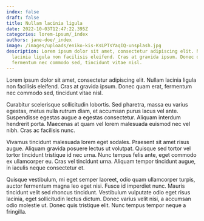 ```yaml
---
index: false
draft: false
title: Nullam lacinia ligula
date: 2022-10-03T12:47:22.395Z
categories: lorem-ipsum/_index
authors: jane-doe/_index
image: /images/uploads/eniko-kis-KsLPTsYaqIQ-unsplash.jpg
description: Lorem ipsum dolor sit amet, consectetur adipiscing elit. Nullam
  lacinia ligula non facilisis eleifend. Cras at gravida ipsum. Donec quam erat,
  fermentum nec commodo sed, tincidunt vitae nisl.
---
```

Lorem ipsum dolor sit amet, consectetur adipiscing elit. Nullam lacinia ligula non facilisis eleifend. Cras at gravida ipsum. Donec quam erat, fermentum nec commodo sed, tincidunt vitae nisl. 

Curabitur scelerisque sollicitudin lobortis. Sed pharetra, massa eu varius egestas, metus nulla rutrum diam, et accumsan purus lacus vel ante. Suspendisse egestas augue a egestas consectetur. Aliquam interdum hendrerit porta. Maecenas at quam vel lorem malesuada euismod nec vel nibh. Cras ac facilisis nunc.

Vivamus tincidunt malesuada lorem eget sodales. Praesent sit amet risus augue. Aliquam gravida posuere lectus ut volutpat. Quisque sed tortor vel tortor tincidunt tristique id nec urna. Nunc tempus felis ante, eget commodo ex ullamcorper eu. Cras vel tincidunt urna. Aliquam tempor tincidunt augue, in iaculis neque consectetur et.

Quisque vestibulum, mi eget semper laoreet, odio quam ullamcorper turpis, auctor fermentum magna leo eget nisi. Fusce id imperdiet nunc. Mauris tincidunt velit sed rhoncus tincidunt. Vestibulum vulputate odio eget risus lacinia, eget sollicitudin lectus dictum. Donec varius velit nisi, a accumsan odio molestie ut. Donec quis tristique elit. Nunc tempus tempor neque a fringilla.